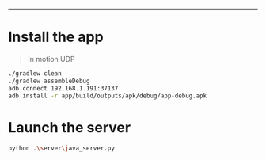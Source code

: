 
<!-- python Desktop\PhoneGameController\main.py -->

<!-- adb connect 192.168.1.191:42039
cd Desktop\PhoneGameController

npx react-native run-android -->

---

# Install the app

> In motion UDP

```bash
./gradlew clean
./gradlew assembleDebug
adb connect 192.168.1.191:37137
adb install -r app/build/outputs/apk/debug/app-debug.apk
```

# Launch the server
```bash
python .\server\java_server.py
```

